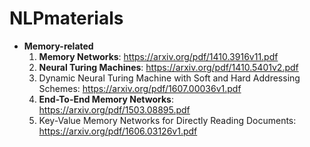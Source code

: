 # NLPmaterials

* **Memory-related**
  1. **Memory Networks**: https://arxiv.org/pdf/1410.3916v11.pdf
  2. **Neural Turing Machines**: https://arxiv.org/pdf/1410.5401v2.pdf
    1. Dynamic Neural Turing Machine with Soft and Hard Addressing Schemes: https://arxiv.org/pdf/1607.00036v1.pdf
  3. **End-To-End Memory Networks**: https://arxiv.org/pdf/1503.08895.pdf
    1. Key-Value Memory Networks for Directly Reading Documents: https://arxiv.org/pdf/1606.03126v1.pdf


